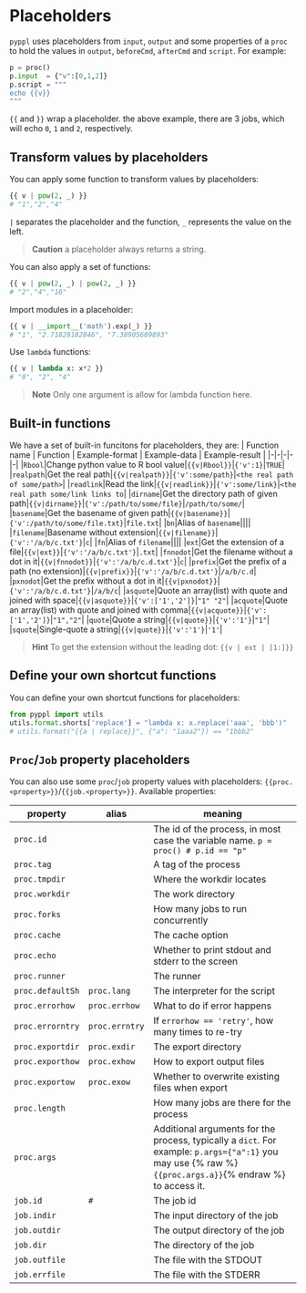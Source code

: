 # Placeholders
<!-- toc -->

`pyppl` uses placeholders from `input`, `output` and some properties of a `proc` to hold the values in `output`, `beforeCmd`, `afterCmd` and `script`. For example:
```python
p = proc()
p.input  = {"v":[0,1,2]}
p.script = """
echo {{v}}
"""
```
`{{` and `}}` wrap a placeholder. the above example, there are 3 jobs, which will echo `0`, `1` and `2`, respectively. 

## Transform values by placeholders
You can apply some function to transform values by placeholders:
```python
{{ v | pow(2, _) }}
# "1","2","4"
```
`|` separates the placeholder and the function, `_` represents the value on the left.
> **Caution** a placeholder always returns a string.

You can also apply a set of functions:
```python
{{ v | pow(2, _) | pow(2, _) }}
# "2","4","16"
```

Import modules in a placeholder:
```python
{{ v | __import__('math').exp(_) }}
# "1", "2.71828182846", "7.38905609893"
```

Use `lambda` functions:
```python
{{ v | lambda x: x*2 }}
# "0", "2", "4"
```
> **Note** Only one argument is allow for lambda function here.

## Built-in functions
We have a set of built-in funcitons for placeholders, they are:
| Function name | Function | Example-format | Example-data | Example-result |
|-|-|-|-|-|
|`Rbool`|Change python value to R bool value|`{{v|Rbool}}`|`{'v':1}`|`TRUE`|
|`realpath`|Get the real path|`{{v|realpath}}`|`{'v':some/path}`|`<the real path of some/path>`|
|`readlink`|Read the link|`{{v|readlink}}`|`{'v':some/link}`|`<the real path some/link links to`|
|`dirname`|Get the directory path of given path|`{{v|dirname}}`|`{'v':/path/to/some/file}`|`/path/to/some/`|
|`basename`|Get the basename of given path|`{{v|basename}}`|`{'v':/path/to/some/file.txt}`|`file.txt`|
|`bn`|Alias of `basename`||||
|`filename`|Basename without extension|`{{v|filename}}`|`{'v':'/a/b/c.txt'}`|`c`|
|`fn`|Alias of `filename`||||
|`ext`|Get the extension of a file|`{{v|ext}}`|`{'v':'/a/b/c.txt'}`|`.txt`|
|`fnnodot`|Get the filename without a dot in it|`{{v|fnnodot}}`|`{'v':'/a/b/c.d.txt'}`|`c`|
|`prefix`|Get the prefix of a path (no extension)|`{{v|prefix}}`|`{'v':'/a/b/c.d.txt'}`|`/a/b/c.d`|
|`pxnodot`|Get the prefix without a dot in it|`{{v|pxnodot}}`|`{'v':'/a/b/c.d.txt'}`|`/a/b/c`|
|`asquote`|Quote an array(list) with quote and joined with space|`{{v|asquote}}`|`{'v':['1','2']}`|`"1" "2"`|
|`acquote`|Quote an array(list) with quote and joined with comma|`{{v|acquote}}`|`{'v':['1','2']}`|`"1","2"`|
|`quote`|Quote a string|`{{v|quote}}`|`{'v':'1'}`|`"1"`|
|`squote`|Single-quote a string|`{{v|quote}}`|`{'v':'1'}`|`'1'`|

> **Hint** To get the extension without the leading dot: `{{v | ext | [1:]}}`

## Define your own shortcut functions
You can define your own shortcut functions for placeholders:
```python
from pyppl import utils
utils.format.shorts['replace'] = "lambda x: x.replace('aaa', 'bbb')"
# utils.format("{{a | replace}}", {"a": "1aaa2"}) == "1bbb2"
```

## `Proc`/`Job` property placeholders
You can also use some `proc`/`job` property values with placeholders: `{{proc.<property>}}`/`{{job.<property>}}`. Available properties:

| property     | alias   |meaning               |
|--------------|---------|----------------------|
|`proc.id`|| The id of the process, in most case the variable name. `p = proc() # p.id == "p"`|
|`proc.tag`||A tag of the process|
|`proc.tmpdir`||Where the workdir locates|
|`proc.workdir`||The work directory|
|`proc.forks`||How many jobs to run concurrently|
|`proc.cache`||The cache option|
|`proc.echo`||Whether to print stdout and stderr to the screen|
|`proc.runner`||The runner|
|`proc.defaultSh`|`proc.lang`|The interpreter for the script|
|`proc.errorhow`|`proc.errhow`|What to do if error happens|
|`proc.errorntry`|`proc.errntry`|If `errorhow == 'retry'`, how many times to re-try|
|`proc.exportdir`|`proc.exdir`|The export directory|
|`proc.exporthow`|`proc.exhow`|How to export output files|
|`proc.exportow`|`proc.exow`|Whether to overwrite existing files when export|
|`proc.length`||How many jobs are there for the process|
|`proc.args`||Additional arguments for the process, typically a `dict`. For example: `p.args={"a":1}` you may use {% raw %}`{{proc.args.a}}`{% endraw %} to access it.|
|`job.id`|`#`|The job id|
|`job.indir`||The input directory of the job|
|`job.outdir`||The output directory of the job|
|`job.dir`||The directory of the job|
|`job.outfile`||The file with the STDOUT|
|`job.errfile`||The file with the STDERR|


